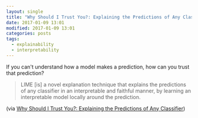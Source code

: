 ```yaml
---
layout: single
title: "Why Should I Trust You?: Explaining the Predictions of Any Classifier"
date: 2017-01-09 13:01
modified: 2017-01-09 13:01
categories: posts
tags:
  - explainability
  - interpretability
---
```


If you can't understand how a model makes a prediction, how can you trust that prediction?

> LIME [is] a novel explanation technique that explains the predictions of any classifier in an interpretable and faithful manner, by learning an interpretable model locally around the prediction.

(via [Why Should I Trust You?: Explaining the Predictions of Any Classifier](https://arxiv.org/abs/1602.04938))

